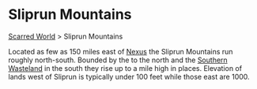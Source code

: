 # Sliprun Mountains 
[Scarred World](./scarred-world.md) > Sliprun Mountains

Located as few as 150 miles east of [Nexus](./city.md) the Sliprun Mountains run roughly north-south. Bounded by the  to the north and the [Southern Wasteland](./southern-wasteland.md) in the south they rise up to a mile high in places. Elevation of lands west of Sliprun is typically under 100 feet while those east are 1000.
